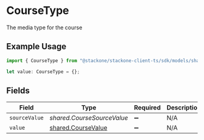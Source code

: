 # CourseType

The media type for the course

## Example Usage

```typescript
import { CourseType } from "@stackone/stackone-client-ts/sdk/models/shared";

let value: CourseType = {};
```

## Fields

| Field                                                           | Type                                                            | Required                                                        | Description                                                     |
| --------------------------------------------------------------- | --------------------------------------------------------------- | --------------------------------------------------------------- | --------------------------------------------------------------- |
| `sourceValue`                                                   | *shared.CourseSourceValue*                                      | :heavy_minus_sign:                                              | N/A                                                             |
| `value`                                                         | [shared.CourseValue](../../../sdk/models/shared/coursevalue.md) | :heavy_minus_sign:                                              | N/A                                                             |